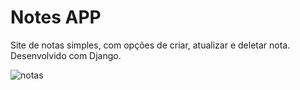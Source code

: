 <div>
  <h1>Notes APP</h1>
  <p>Site de notas simples, com opções de criar, atualizar e deletar nota. Desenvolvido com Django.</p>

  ![notas](https://github.com/jrath29/notes-app/assets/108674777/452c240c-725c-47fb-90ab-d44e3184bdf7)
</div>
